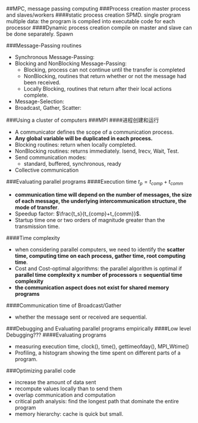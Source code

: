 ##MPC, message passing computing
###Process creation
master process and slaves/workers
####static process creation
SPMD. single program multiple data: the program is compiled into executable code for each processor
####Dynamic process creation
compile on master and slave can be done separately. Spawn

###Message-Passing routines
* Synchronous Message-Passing:
* Blocking and NonBlocking Message-Passing:
  * Blocking, process can not continue until the transfer is completed
  * NonBlocking, routines that return whether or not the message had been received.
  * Locally Blocking, routines that return after their local actions complete.
* Message-Selection:
* Broadcast, Gather, Scatter:

###Using a cluster of computers
###MPI
####进程创建和运行
* A communicator defines the scope of a communication process.
* **Any global variable will be duplicated in each process.**
* Blocking routines: return when locally completed.
* NonBlocking routines: returns immediately. Isend, Irecv, Wait, Test.
* Send communication modes:
  * standard, buffered, synchronous, ready
* Collective communication

###Evaluating parallel programs
####Execution time
$t_p=t_{comp}+t_{comm}$
* **communication time will depend on the number of messages, the size of each message, the underlying intercommunication structure, the mode of transfer**.
* Speedup factor: $\frac{t_s}{t_{comp}+t_{comm}}$.
* Startup time one or two orders of magnitude greater than the transmission time.

####Time complexity
* when considering parallel computers, we need to identify the **scatter time, computing time on each process, gather time, root computing time**.
* Cost and Cost-optimal algorithms: the parallel algorithm is optimal if **parallel time complexity x number of processors = sequential time complexity**
* **the communication aspect does not exist for shared memory programs**

####Communication time of Broadcast/Gather
* whether the message sent or received are sequential.

###Debugging and Evaluating parallel programs empirically
####Low level Debugging???
####Evaluating programs
* measuring execution time, clock(), time(), gettimeofday(), MPI_Wtime()
* Profiling, a histogram showing the time spent on different parts of a program.

###Optimizing parallel code
* increase the amount of data sent
* recompute values locally than to send them
* overlap communication and computation
* critical path analysis: find the longest path that dominate the entire program
* memory hierarchy: cache is quick but small.